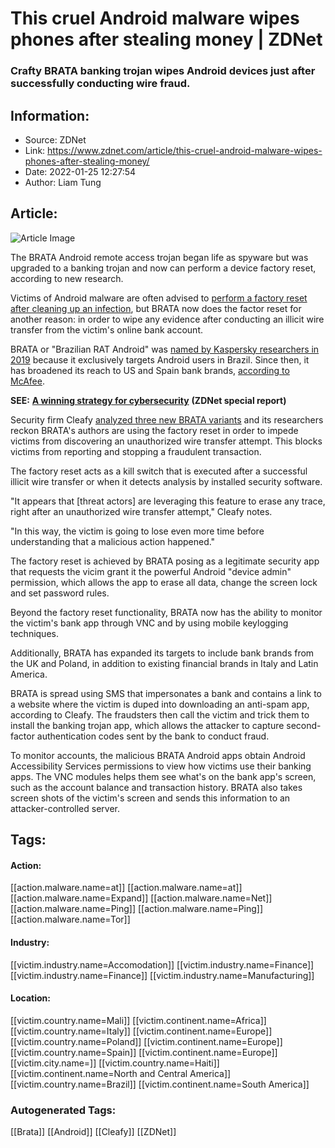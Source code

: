# This cruel Android malware wipes phones after stealing money | ZDNet
### Crafty BRATA banking trojan wipes Android devices just after successfully conducting wire fraud.

## Information:
+ Source: ZDNet
+ Link: https://www.zdnet.com/article/this-cruel-android-malware-wipes-phones-after-stealing-money/
+ Date: 2022-01-25 12:27:54
+ Author: Liam Tung


## Article:
![Article Image](https://www.zdnet.com/a/img/resize/131cc2ea8247a76083eb4f5f57a40d0ca16cc302/2022/01/25/3f7423bf-975f-489f-8a8e-401e7ed4dbc3/shutterstock-1320843212.jpg?width=770&height=578&fit=crop&auto=webp)

The BRATA Android remote access trojan began life as spyware but was upgraded to a banking trojan and now can perform a device factory reset, according to new research. 

Victims of Android malware are often advised to [perform a factory reset after cleaning up an infection](https://www.zdnet.com/article/this-password-stealing-android-malware-is-spreading-quickly-heres-watch-to-watch-out-for/), but BRATA now does the factor reset for another reason: in order to wipe any evidence after conducting an illicit wire transfer from the victim's online bank account.


BRATA or "Brazilian RAT Android" was [named by Kaspersky researchers in 2019](https://securelist.com/spying-android-rat-from-brazil-brata/92775/) because it exclusively targets Android users in Brazil. Since then, it has broadened its reach to US and Spain bank brands, [according to McAfee](https://www.mcafee.com/blogs/mobile-security/beware-of-brata-how-to-avoid-android-malware-attack/).

**SEE:** [**A winning strategy for cybersecurity**](http://www.zdnet.com/topic/a-winning-strategy-for-cybersecurity/#link=%7B%22role%22:%22standard%22,%22href%22:%22http://www.zdnet.com/topic/a-winning-strategy-for-cybersecurity/%22,%22target%22:%22_blank%22,%22absolute%22:%22%22,%22linkText%22:%22%3Cstrong%3EA%20winning%20strategy%20for%20cybersecurity%3C/strong%3E%22%7D) **(ZDNet special report)**

Security firm Cleafy [analyzed three new BRATA variants](https://www.cleafy.com/cleafy-labs/how-brata-is-monitoring-your-bank-account#5) and its researchers reckon BRATA's authors are using the factory reset in order to impede victims from discovering an unauthorized wire transfer attempt. This blocks victims from reporting and stopping a fraudulent transaction. 

The factory reset acts as a kill switch that is executed after a successful illicit wire transfer or when it detects analysis by installed security software. 

"It appears that [threat actors] are leveraging this feature to erase any trace, right after an unauthorized wire transfer attempt," Cleafy notes.






"In this way, the victim is going to lose even more time before understanding that a malicious action happened."

The factory reset is achieved by BRATA posing as a legitimate security app that requests the vicim grant it the powerful Android "device admin" permission, which allows the app to erase all data, change the screen lock and set password rules.  

Beyond the factory reset functionality, BRATA now has the ability to monitor the victim's bank app through VNC and by using mobile keylogging techniques. 

Additionally, BRATA has expanded its targets to include bank brands from the UK and Poland, in addition to existing financial brands in Italy and Latin America. 

BRATA is spread using SMS that impersonates a bank and contains a link to a website where the victim is duped into downloading an anti-spam app, according to Cleafy. The fraudsters then call the victim and trick them to install the banking trojan app, which allows the attacker to capture second-factor authentication codes sent by the bank to conduct fraud.

To monitor accounts, the malicious BRATA Android apps obtain Android Accessibility Services permissions to view how victims use their banking apps. The VNC modules helps them see what's on the bank app's screen, such as the account balance and transaction history. BRATA also takes screen shots of the victim's screen and sends this information to an attacker-controlled server. 





## Tags:

#### Action:
[[action.malware.name=at]] [[action.malware.name=at]] [[action.malware.name=Expand]] [[action.malware.name=Net]] [[action.malware.name=Ping]] [[action.malware.name=Ping]] [[action.malware.name=Tor]]

#### Industry:
[[victim.industry.name=Accomodation]] [[victim.industry.name=Finance]] [[victim.industry.name=Finance]] [[victim.industry.name=Manufacturing]]

#### Location:
[[victim.country.name=Mali]] [[victim.continent.name=Africa]] [[victim.country.name=Italy]] [[victim.continent.name=Europe]] [[victim.country.name=Poland]] [[victim.continent.name=Europe]] [[victim.country.name=Spain]] [[victim.continent.name=Europe]] [[victim.city.name=]] [[victim.country.name=Haiti]] [[victim.continent.name=North and Central America]] [[victim.country.name=Brazil]] [[victim.continent.name=South America]]

### Autogenerated Tags:
[[Brata]] [[Android]] [[Cleafy]] [[ZDNet]]

